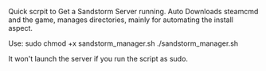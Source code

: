 Quick scrpit to Get a Sandstorm Server running. Auto Downloads steamcmd and the game, manages directories, mainly for automating the install aspect. 

Use:
sudo chmod +x sandstorm_manager.sh
./sandstorm_manager.sh

It won't launch the server if you run the script as sudo.

